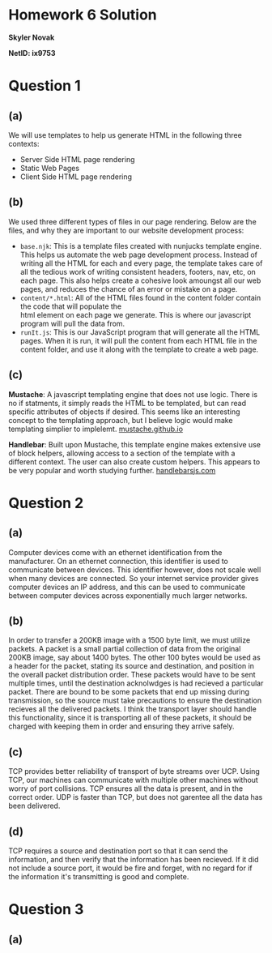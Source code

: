 # Homework 6 Solution
**Skyler Novak**

**NetID: ix9753**

# Question 1

## (a)

We will use templates to help us generate HTML in the following three contexts:

+ Server Side HTML page rendering
+ Static Web Pages
+ Client Side HTML page rendering

## (b)

We used three different types of files in our page rendering. Below are the files, and why they are important to our website development process:

+ `base.njk`: This is a template files created with nunjucks template engine. This helps us automate the web page development process. Instead of writing all the HTML for each and every page, the template takes care of all the tedious work of writing consistent headers, footers, nav, etc, on each page. This also helps create a cohesive look amoungst all our web pages, and reduces the chance of an error or mistake on a page. 
+ `content/*.html`: All of the HTML files found in the content folder contain the code that will populate the <main> html element on each page we generate. This is where our javascript program will pull the data from. 
+ `runIt.js`: This is our JavaScript program that will generate all the HTML pages. When it is run, it will pull the content from each HTML file in the content folder, and use it along with the template to create a web page. 

## (c)

**Mustache**: A javascript templating engine that does not use logic. There is no if statments, it simply reads the HTML to be templated, but can read specific attributes of objects if desired. This seems like an interesting concept to the templating approach, but I believe logic would make templating simplier to implelemt. [mustache.github.io](https://mustache.github.io)

**Handlebar**: Built upon Mustache, this template engine makes extensive use of block helpers, allowing access to a section of the template with a different context. The user can also create custom helpers. This appears to be very popular and worth studying further. [handlebarsjs.com](http://handlebarsjs.com)

# Question 2

## (a)

Computer devices come with an ethernet identification from the manufacturer. On an ethernet connection, this identifier is used to communicate between devices. This identifier however, does not scale well when many devices are connected. So your internet service provider gives computer devices an IP address, and this can be used to communicate between computer devices across exponentially much larger networks. 

## (b)

In order to transfer a 200KB image with a 1500 byte limit, we must utilize packets. A packet is a small partial collection of data from the original 200KB image, say about 1400 bytes. The other 100 bytes would be used as a header for the packet, stating its source and destination, and position in the overall packet distribution order. These packets would have to be sent multiple times, until the destination acknolwdges is had recieved a particular packet. There are bound to be some packets that end up missing during transmission, so the source must take precautions to ensure the destination recieves all the delivered packets.  I think the transport layer should handle this functionality, since it is transporting all of these packets, it should be charged with keeping them in order and ensuring they arrive safely. 

## (c)

TCP provides better reliability of transport of byte streams over UCP. Using TCP, our machines can communicate with multiple other machines without worry of port collisions. TCP ensures all the data is present, and in the correct order. UDP is faster than TCP, but does not garentee all the data has been delivered. 

## (d)

TCP requires a source and destination port so that it can send the information, and then verify that the information has been recieved. If it did not include a source port, it would be fire and forget, with no regard for if the information it's transmitting is good and complete. 

# Question 3

## (a)

